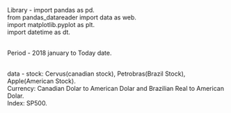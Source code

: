 Library - import pandas as pd.<br>
          from pandas_datareader import data as web.<br>
          import matplotlib.pyplot as plt.<br>
          import datetime as dt.<br><br>
         
 Period - 2018 january to Today date.<br><br>
 
 data -   stock: Cervus(canadian stock), Petrobras(Brazil Stock), Apple(American Stock).<br>
          Currency: Canadian Dolar to American Dolar and Brazilian Real to American Dolar.<br>
          Index: SP500.
